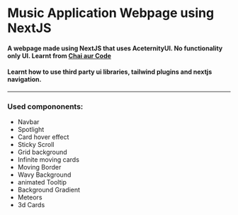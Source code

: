 # Music Application Webpage using NextJS

#### A webpage made using NextJS that uses AceternityUI. No functionality only UI. Learnt from [Chai aur Code](https://youtube.com/playlist?list=PLu71SKxNbfoDWGIwaEwhTUR40AbH8qsTo&si=cXUcMZWSQ9q5yyln)   


 #### Learnt how to use third party ui libraries, tailwind plugins and nextjs navigation.
---
### Used compononents:
- Navbar
- Spotlight
- Card hover effect
- Sticky Scroll
- Grid background
- Infinite moving cards
- Moving Border
- Wavy Background
- animated Tooltip
- Background Gradient
- Meteors
- 3d Cards